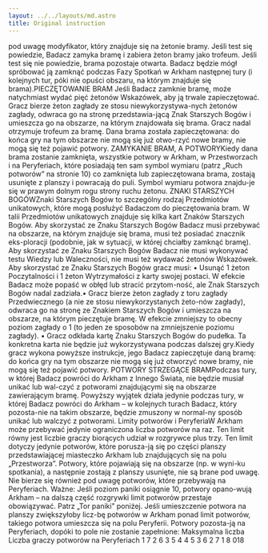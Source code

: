 ```yaml
---
layout: ../../layouts/md.astro
title: Original instruction
---
```


pod uwagę modyfikator, który znajduje się na żetonie bramy. Jeśli test się powiedzie, Badacz zamyka bramę i zabiera żeton bramy jako trofeum. Jeśli test się nie powiedzie, brama pozostaje otwarta. Badacz będzie mógł spróbować ją zamknąć podczas Fazy Spotkań w Arkham następnej tury (i kolejnych tur, póki nie opuści obszaru, na którym znajduje się brama).PIECZĘTOWANIE BRAM Jeśli Badacz zamknie bramę, może natychmiast wydać pięć żetonów Wskazówek, aby ją trwale zapieczętować. Gracz bierze żeton zagłady ze stosu niewykorzystywa-nych żetonów zagłady, odwraca go na stronę przedstawia-jącą Znak Starszych Bogów i umieszcza go na obszarze, na którym znajdowała się brama. Gracz nadal otrzymuje trofeum za bramę. Dana brama została zapieczętowana: do końca gry na tym obszarze nie mogą się już otwo-rzyć nowe bramy, nie mogą się też pojawić potwory. ZAMYKANIE BRAM, A POTWORYKiedy dana brama zostanie zamknięta, wszystkie potwory w Arkham, w Przestworzach i na Peryferiach, które posiadają ten sam symbol wymiaru (patrz „Ruch potworów” na stronie 10) co zamknięta lub zapieczętowana brama, zostają usunięte z planszy i powracają do puli. Symbol wymiaru potwora znajdu-je się w prawym dolnym rogu strony ruchu żetonu. ZNAKI STARSZYCH BOGÓWZnaki Starszych Bogów to szczególny rodzaj Przedmiotów unikatowych, które mogą posłużyć Badaczom do pieczętowania bram. W talii Przedmiotów unikatowych znajduje się kilka kart Znaków Starszych Bogów. Aby skorzystać ze Znaku Starszych Bogów Badacz musi przebywać na obszarze, na którym znajduje się brama, musi też posiadać znacznik eks-ploracji (podobnie, jak w sytuacji, w której chciałby zamknąć bramę). Aby skorzystać ze Znaku Starszych Bogów Badacz nie musi wykonywać testu Wiedzy lub Waleczności, nie musi też wydawać żetonów Wskazówek. Aby skorzystać ze Znaku Starszych Bogów gracz musi: • Usunąć 1 żeton Poczytalności i 1 żeton Wytrzymałości z karty swojej postaci. W efekcie Badacz może popaść w obłęd lub stracić przytom-ność, ale Znak Starszych Bogów nadal zadziała.• Gracz bierze żeton zagłady z toru zagłady Przedwiecznego (a nie ze stosu niewykorzystanych żeto-nów zagłady), odwraca go na stronę ze Znakiem Starszych Bogów i umieszcza na obszarze, na którym pieczętuje bramę. W efekcie zmniejszy to obecny poziom zagłady o 1 (to jeden ze sposobów na zmniejszenie poziomu zagłady). • Gracz odkłada kartę Znaku Starszych Bogów do pudełka. Ta konkretna karta nie będzie już wykorzystywana podczas dalszej gry.Kiedy gracz wykona powyższe instrukcje, jego Badacz zapieczętuje daną bramę: do końca gry na tym obszarze nie mogą się już otworzyć nowe bramy, nie mogą się też pojawić potwory. POTWORY STRZEGĄCE BRAMPodczas tury, w której Badacz powróci do Arkham z Innego Świata, nie będzie musiał unikać lub wal-czyć z potworami znajdującymi się na obszarze zawierającym bramę. Powyższy wyjątek działa jedynie podczas tury, w której Badacz powróci do Arkham – w kolejnych turach Badacz, który pozosta-nie na takim obszarze, będzie zmuszony w normal-ny sposób unikać lub walczyć z potworami. Limity potworów i PeryferiaW Arkham może przebywać jedynie ograniczona liczba potworów na raz. Ten limit równy jest liczbie graczy biorących udział w rozgrywce plus trzy. Ten limit dotyczy jedynie potworów, które porusza-ją się po części planszy przedstawiającej miasteczko Arkham lub znajdujących się na polu „Przestworza”. Potwory, które pojawiają się na obszarze (np. w wyni-ku spotkania), a następnie zostają z planszy usunięte, nie są brane pod uwagę. Nie bierze się również pod uwagę potworów, które przebywają na Peryferiach. Ważne: Jeśli poziom paniki osiągnie 10, potwory opano-wują Arkham – na dalszą część rozgrywki limit potworów przestaje obowiązywać. Patrz „Tor paniki” poniżej. Jeśli umieszczenie potwora na planszy zwiększyłoby licz-bę potworów w Arkham ponad limit potworów, takiego potwora umieszcza się na polu Peryferii. Potwory pozosta-ją na Peryferiach, dopóki to pole nie zostanie zapełnione:  Maksymalna liczba Liczba graczy potworów na Peryferiach 1 7 2 6 3 5 4 4 5 3 6 2 7 1 8 018
